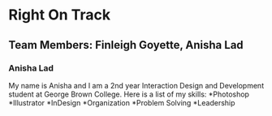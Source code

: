 # Right On Track

## Team Members: Finleigh Goyette, Anisha Lad

### **Anisha Lad**
My name is Anisha and I am a 2nd year Interaction Design and Development student at George Brown College.
Here is a list of my skills:
*Photoshop
*Illustrator
*InDesign
  *Organization
  *Problem Solving
  *Leadership
